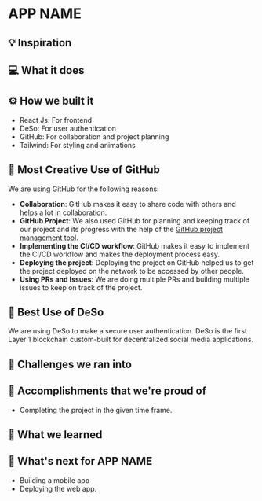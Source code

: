 # APP NAME

## 💡 Inspiration

## 💻 What it does

## ⚙️ How we built it

- React Js: For frontend
- DeSo: For user authentication
- GitHub: For collaboration and project planning
- Tailwind: For styling and animations

## 🤝 Most Creative Use of GitHub

We are using GitHub for the following reasons:

- **Collaboration**: GitHub makes it easy to share code with others and helps a lot in collaboration.
- **GitHub Project**: We also used GitHub for planning and keeping track of our project and its progress with the help of the [GitHub project management tool](https://github.com/Rajeta-Sarkar/hacktherunnaway/projects/1).
- **Implementing the CI/CD workflow**: GitHub makes it easy to implement the CI/CD workflow and makes the deployment process easy.
- **Deploying the project**: Deploying the project on GitHub helped us to get the project deployed on the network to be accessed by other people.
- **Using PRs and Issues**: We are doing multiple PRs and building multiple issues to keep on track of the project.

## 🔐 Best Use of DeSo

We are using DeSo to make a secure user authentication. DeSo is the first Layer 1 blockchain custom-built for decentralized social media applications.

## 🧠 Challenges we ran into

## 🏅 Accomplishments that we're proud of

- Completing the project in the given time frame.

## 📖 What we learned

## 🚀 What's next for APP NAME

- Building a mobile app
- Deploying the web app.
